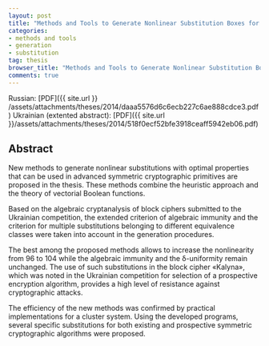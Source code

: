 ```yaml
---
layout: post
title: "Methods and Tools to Generate Nonlinear Substitution Boxes for Symmetric Cryptographic Algorithms"
categories:
- methods and tools
- generation
- substitution
tag: thesis
browser_title: "Methods and Tools to Generate Nonlinear Substitution Boxes for Symmetric Cryptographic Algorithms"
comments: true
---
```


Russian: [PDF]({{ site.url }} /assets/attachments/theses/2014/daaa5576d6c6ecb227c6ae888cdce3.pdf) Ukrainian (extented abstract): [PDF]({{ site.url }}/assets/attachments/theses/2014/518f0ecf52bfe3918ceaff5942eb06.pdf)

<!--more-->

## Abstract

New methods to generate nonlinear substitutions with optimal properties that can be used in advanced symmetric cryptographic primitives are proposed in the thesis. These methods combine the heuristic approach and the theory of vectorial Boolean functions.

Based on the algebraic cryptanalysis of block ciphers submitted to the Ukrainian competition, the extended criterion of algebraic immunity and the criterion for multiple substitutions belonging to different equivalence classes were taken into account in the generation procedures.

The best among the proposed methods allows to increase the nonlinearity from 96 to 104 while the algebraic immunity and the &delta;-uniformity remain unchanged. The use of such substitutions in the block cipher «Kalyna», which was noted in the Ukrainian competition for selection of a prospective encryption algorithm, provides a high level of resistance against cryptographic attacks.

The efficiency of the new methods was confirmed by practical implementations for a cluster system. Using the developed programs, several specific substitutions for both existing and prospective symmetric cryptographic algorithms were proposed.
